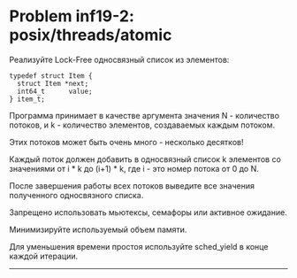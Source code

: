 **Problem inf19-2: posix/threads/atomic**
=============================================

Реализуйте Lock-Free односвязный список из элементов:

    typedef struct Item {
      struct Item *next;
      int64_t      value;
    } item_t;

Программа принимает в качестве аргумента значения N - количество потоков, и k - количество элементов, создаваемых каждым потоком.

Этих потоков может быть очень много - несколько десятков!

Каждый поток должен добавить в односвязный список k элементов со значениями от i * k до (i+1) * k, где i - это номер потока от 0 до N.

После завершения работы всех потоков выведите все значения полученного односвязного списка.

Запрещено использовать мьютексы, семафоры или активное ожидание.

Минимизируйте используемый объем памяти.

Для уменьшения времени простоя используйте sched_yield в конце каждой итерации.

***
